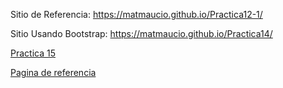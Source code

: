 Sitio de Referencia: https://matmaucio.github.io/Practica12-1/

Sitio Usando Bootstrap: https://matmaucio.github.io/Practica14/

[Practica 15](https://matmaucio.github.io/Practica14/Home.html)

[Pagina de referencia](https://www.netflix.com/mx/)